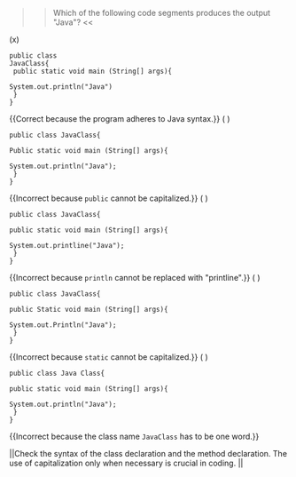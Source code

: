 >>Which of the following code segments produces the output "Java"? <<

(x) <pre><code class="java language-java">public class JavaClass{<br/>  public static void main (String[] args){<br/>    System.out.println("Java")<br/>  }<br/>} </code></pre> {{Correct because the program adheres to Java syntax.}}
( ) <pre><code class="java language-java">public class JavaClass{<br/>  Public static void main (String[] args){<br/>    System.out.println("Java");<br/>  }<br/>} </code></pre> {{Incorrect because <code>public</code> cannot be capitalized.}}
( ) <pre><code class="java language-java">public class JavaClass{<br/>  public static void main (String[] args){<br/>    System.out.printline("Java"); <br/>  }<br/>}</code></pre> {{Incorrect because <code>println</code> cannot be replaced with "printline".}}
( ) <pre><code class="java language-java">public class JavaClass{<br/>  public Static void main (String[] args){<br/>    System.out.Println("Java");<br/>  }<br/>}</code></pre> {{Incorrect because <code>static</code> cannot be capitalized.}}
( ) <pre><code class="java language-java">public class Java Class{<br/>  public static void main (String[] args){<br/>    System.out.println("Java"); <br/>  }<br/>}</code></pre> {{Incorrect because the class name <code>JavaClass</code> has to be one word.}}

||Check the syntax of the class declaration and the method declaration. The use of capitalization only when necessary is crucial in coding. ||
